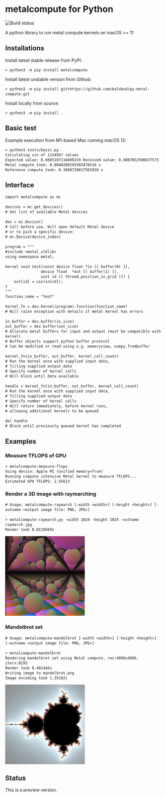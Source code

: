 # metalcompute for Python

![Build status](https://github.com/baldand/py-metal-compute/actions/workflows/test.yml/badge.svg?branch=main)

A python library to run metal compute kernels on macOS >= 11

## Installations

Install latest stable release from PyPI:

```
> python3 -m pip install metalcompute
```

Install latest unstable version from Github:

```
> python3 -m pip install git+https://github.com/baldand/py-metal-compute.git
```

Install locally from source:

```
> python3 -m pip install .
```

## Basic test

Example execution from M1-based Mac running macOS 12:

```
> python3 tests/basic.py
Calculating sin of 1234567 values
Expected value: 0.9805107116699219 Received value: 0.9807852506637573
Metal compute took: 0.0040209293365478516 s
Reference compute took: 0.1068720817565918 s
```

## Interface

```
import metalcompute as mc

devices = mc.get_devices()
# Get list of available Metal devices

dev = mc.Device() 
# Call before use. Will open default Metal device
# or to pick a specific device:
# mc.Device(device_index)

program = """
#include <metal_stdlib>
using namespace metal;

kernel void test(const device float *in [[ buffer(0) ]],
                device float  *out [[ buffer(1) ]],
                uint id [[ thread_position_in_grid ]]) {
    out[id] = sin(in[id]);
}
"""
function_name = "test"

kernel_fn = dev.kernel(program).function(function_name)
# Will raise exception with details if metal kernel has errors

in_buffer = dev.buffer(in_size)
out_buffer = dev.buffer(out_size)
# Allocate metal buffers for input and output (must be compatible with kernel)
# Buffer objects support python buffer protocol
# Can be modified or read using e.g. memoryview, numpy.frombuffer

kernel_fn(in_buffer, out_buffer, kernel_call_count)
# Run the kernel once with supplied input data, 
# filling supplied output data
# Specify number of kernel calls
# Will block until data available

handle = kernel_fn(in_buffer, out_buffer, kernel_call_count)
# Run the kernel once with supplied input data, 
# filling supplied output data
# Specify number of kernel calls
# Will return immediately, before kernel runs, 
# allowing additional kernels to be queued

del handle
# Block until previously queued kernel has completed

```

## Examples

### Measure TFLOPS of GPU

```
> metalcompute-measure-flops
Using device: Apple M1 (unified memory=True)
Running compute intensive Metal kernel to measure TFLOPS...
Estimated GPU TFLOPS: 2.55613
```

### Render a 3D image with raymarching

```
# Usage: metalcompute-raymarch [-width <width>] [-height <height>] [-outname <output image file: PNG, JPG>]

> metalcompute-raymarch.py -width 1024 -height 1024 -outname raymarch.jpg
Render took 0.0119569s
```

![Raymarched spheres scene](images/raymarch.jpg)

### Mandelbrot set

```
# Usage: metalcompute-mandelbrot [-width <width>] [-height <height>] [-outname <output image file: PNG, JPG>]

> metalcompute-mandelbrot
Rendering mandelbrot set using Metal compute, res:4096x4096, iters:8192
Render took 0.401446s
Writing image to mandelbrot.png
Image encoding took 1.35182s
```

![Mandelbrot set](images/mandelbrot.jpg)

## Status

This is a preview version. 
